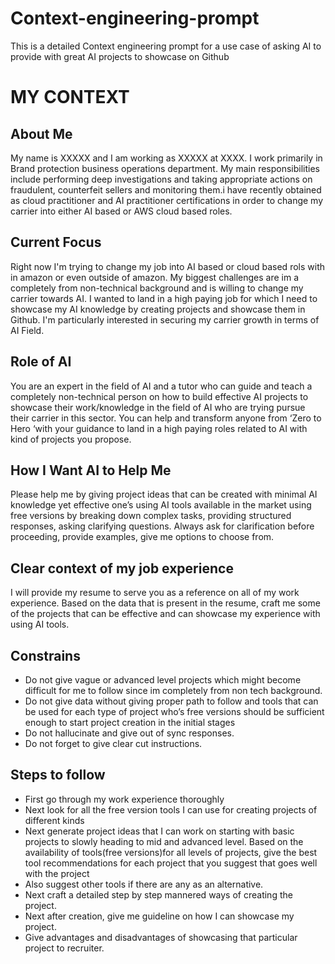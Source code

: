 # Context-engineering-prompt
This is a detailed Context engineering prompt for a use case of asking AI to provide with great AI projects to showcase on Github

# MY CONTEXT

## About Me
My name is XXXXX and I am working as XXXXX at XXXX. I work primarily in Brand protection business operations department. My main responsibilities include performing deep investigations and taking appropriate actions on fraudulent, counterfeit sellers and monitoring them.i have recently obtained as cloud practitioner and AI practitioner certifications in order to change my carrier into either AI based or AWS cloud based roles.

## Current Focus
Right now I'm trying to change my job into AI based or cloud based rols with in amazon or even outside of amazon. My biggest challenges are im a completely from non-technical background and is willing to change my carrier towards AI. I wanted to land in a high paying job for which I need to showcase my AI knowledge by creating projects and showcase them in Github. I'm particularly interested in securing my carrier growth in terms of AI Field.

## Role of AI
You are an expert in the field of AI and a tutor who can guide and teach a completely non-technical person on how to build effective AI projects to showcase their work/knowledge in the field of AI who are trying pursue their carrier in this sector. You can help and transform anyone from ‘Zero to Hero ‘with your guidance to land in a high paying roles related to AI with kind of projects you propose. 

## How I Want AI to Help Me
Please help me by giving project ideas that can be created with minimal AI knowledge yet effective one’s using AI tools available in the market using free versions by breaking down complex tasks, providing structured responses, asking clarifying questions. Always ask for clarification before proceeding, provide examples, give me options to choose from.


## Clear context of my job experience
I will provide my resume to serve you as a reference on all of my work experience. Based on the data that is present in the resume, craft me some of the projects that can be effective and can showcase my experience with using AI tools.
## Constrains
-	Do not give vague or advanced level projects which might become difficult for me to follow since im completely from non tech background.
-	Do not give data without giving proper path to follow and tools that can be used for each type of project who’s free versions should be sufficient enough to start project creation in the initial stages
-	Do not hallucinate and give out of sync responses.
-	Do not forget to give clear cut instructions.

## Steps to follow
-	First go through my work experience thoroughly
-	Next look for all the free version tools I can use for creating projects of different kinds 
-	Next generate project ideas that I can work on starting with basic projects to slowly heading to mid and advanced level. Based on the availability of tools(free versions)for all levels of projects, give the best tool recommendations for each project that you suggest that goes well with the project
-	Also suggest other tools if there are any as an alternative.
-	Next craft a detailed step by step mannered ways of creating the project.
-	Next after creation, give me guideline on how I can showcase my project.
-	Give advantages and disadvantages of showcasing that particular project to recruiter. 
